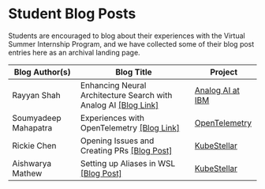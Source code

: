 # Student Blog Posts

Students are encouraged to blog about their experiences with the Virtual Summer Internship Program, and we have collected some of their blog post entries here as an archival landing page.

| Blog Author(s) | Blog Title                                                                    | Project                     |
| ---------------- | -------------------------------------------------  | ---------------------------- |
| Rayyan Shah             | Enhancing Neural Architecture Search with Analog AI [[Blog Link]](https://medium.com/@rayyan.shah/enhancing-neural-architecture-search-with-analog-ai-5523cfb60f98)                                                            | [Analog AI at IBM](https://research.ibm.com/projects/analog-ai) |
| Soumyadeep Mahapatra | Experiences with OpenTelemetry [[Blog Link]](https://www.linkedin.com/posts/soumyadeep-mahapatra_never-did-i-imagine-that-working-on-open-activity-7223726709580148739-91LK/) | [OpenTelemetry](https://opentelemetry.io/) |
| Rickie Chen | Opening Issues and Creating PRs [[Blog Post]](https://medium.com/@chen7128611/opening-issues-and-creating-pr-on-kubestellar-dbbae38df60d) | [KubeStellar](https://github.com/kubestellar/kubestellar) |
| Aishwarya Mathew | Setting up Aliases in WSL [[Blog Post]](https://medium.com/@hello.ash99/setting-up-aliases-in-wsl-4db7bc3083c3) | [KubeStellar](https://github.com/kubestellar/kubestellar) |
